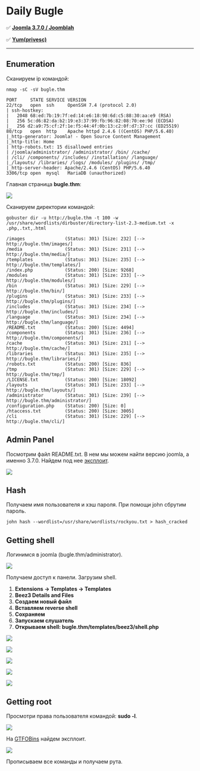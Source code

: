 # Daily Bugle

:white_check_mark:  [**Joomla 3.7.0 / Joomblah**](#joomla)

:white_check_mark: [**Yum(privesc)**](#yum)

___

## Enumeration
Сканируем ip командой:
```
nmap -sC -sV bugle.thm
```

```
PORT     STATE SERVICE VERSION
22/tcp   open  ssh     OpenSSH 7.4 (protocol 2.0)
| ssh-hostkey: 
|   2048 68:ed:7b:19:7f:ed:14:e6:18:98:6d:c5:88:30:aa:e9 (RSA)
|   256 5c:d6:82:da:b2:19:e3:37:99:fb:96:82:08:70:ee:9d (ECDSA)
|_  256 d2:a9:75:cf:2f:1e:f5:44:4f:0b:13:c2:0f:d7:37:cc (ED25519)
80/tcp   open  http    Apache httpd 2.4.6 ((CentOS) PHP/5.6.40)
|_http-generator: Joomla! - Open Source Content Management
|_http-title: Home
| http-robots.txt: 15 disallowed entries 
| /joomla/administrator/ /administrator/ /bin/ /cache/ 
| /cli/ /components/ /includes/ /installation/ /language/ 
|_/layouts/ /libraries/ /logs/ /modules/ /plugins/ /tmp/
|_http-server-header: Apache/2.4.6 (CentOS) PHP/5.6.40
3306/tcp open  mysql   MariaDB (unauthorized)
```

Главная страница **bugle.thm**:

![](https://github.com/fobblified/Writeups/blob/main/Tryhackme/assets/Daily_Bugle/1.png)

Сканируем директории командой:
```
gobuster dir -u http://bugle.thm -t 100 -w /usr/share/wordlists/dirbuster/directory-list-2.3-medium.txt -x .php,.txt,.html
```

```
/images               (Status: 301) [Size: 232] [--> http://bugle.thm/images/]
/media                (Status: 301) [Size: 231] [--> http://bugle.thm/media/] 
/templates            (Status: 301) [Size: 235] [--> http://bugle.thm/templates/]
/index.php            (Status: 200) [Size: 9268]                                 
/modules              (Status: 301) [Size: 233] [--> http://bugle.thm/modules/]  
/bin                  (Status: 301) [Size: 229] [--> http://bugle.thm/bin/]      
/plugins              (Status: 301) [Size: 233] [--> http://bugle.thm/plugins/]  
/includes             (Status: 301) [Size: 234] [--> http://bugle.thm/includes/] 
/language             (Status: 301) [Size: 234] [--> http://bugle.thm/language/] 
/README.txt           (Status: 200) [Size: 4494]                                 
/components           (Status: 301) [Size: 236] [--> http://bugle.thm/components/]
/cache                (Status: 301) [Size: 231] [--> http://bugle.thm/cache/]     
/libraries            (Status: 301) [Size: 235] [--> http://bugle.thm/libraries/] 
/robots.txt           (Status: 200) [Size: 836]                                   
/tmp                  (Status: 301) [Size: 229] [--> http://bugle.thm/tmp/]       
/LICENSE.txt          (Status: 200) [Size: 18092]                                 
/layouts              (Status: 301) [Size: 233] [--> http://bugle.thm/layouts/]   
/administrator        (Status: 301) [Size: 239] [--> http://bugle.thm/administrator/]
/configuration.php    (Status: 200) [Size: 0]                                        
/htaccess.txt         (Status: 200) [Size: 3005]                                     
/cli                  (Status: 301) [Size: 229] [--> http://bugle.thm/cli/]
```

<a name="joomla"></a>

## Admin Panel
Посмотрим файл README.txt. В нем мы можем найти версию joomla, а именно 3.7.0. Найдем под нее [эксплоит](https://github.com/stefanlucas/Exploit-Joomla).

![](https://github.com/fobblified/Writeups/blob/main/Tryhackme/assets/Daily_Bugle/2.png)

## Hash
Получаем имя пользователя и хэш пароля. При помощи john сбрутим пароль.
```
john hash --wordlist=/usr/share/wordlists/rockyou.txt > hash_cracked
```

## Getting shell
Логинимся в joomla (bugle.thm/administrator).

![](https://github.com/fobblified/Writeups/blob/main/Tryhackme/assets/Daily_Bugle/3.png)

Получаем доступ к панели. Загрузим shell. 

1. **Extensions -> Templates -> Templates**
2. **Beez3 Details and Files**
3. **Создаем новый файл**
4. **Вставляем reverse shell**
5. **Сохраняем**
6. **Запускаем слушатель**
7. **Открываем shell: bugle.thm/templates/beez3/shell.php**

![](https://github.com/fobblified/Writeups/blob/main/Tryhackme/assets/Daily_Bugle/4.png)

![](https://github.com/fobblified/Writeups/blob/main/Tryhackme/assets/Daily_Bugle/5.png)

![](https://github.com/fobblified/Writeups/blob/main/Tryhackme/assets/Daily_Bugle/6.png)

![](https://github.com/fobblified/Writeups/blob/main/Tryhackme/assets/Daily_Bugle/7.png)

![](https://github.com/fobblified/Writeups/blob/main/Tryhackme/assets/Daily_Bugle/8.png)

<a name="yum"></a>

## Getting root

Просмотри права пользователя командой: **sudo -l**.

![](https://github.com/fobblified/Writeups/blob/main/Tryhackme/assets/Daily_Bugle/9.png)

На [GTFOBins](https://gtfobins.github.io/gtfobins/yum/) найдем эксплоит.

![](https://github.com/fobblified/Writeups/blob/main/Tryhackme/assets/Daily_Bugle/10.png)

Прописываем все команды и получаем рута.
